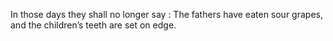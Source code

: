 In those days they shall no longer say : The fathers have eaten sour grapes, and the children’s teeth are set on edge.
